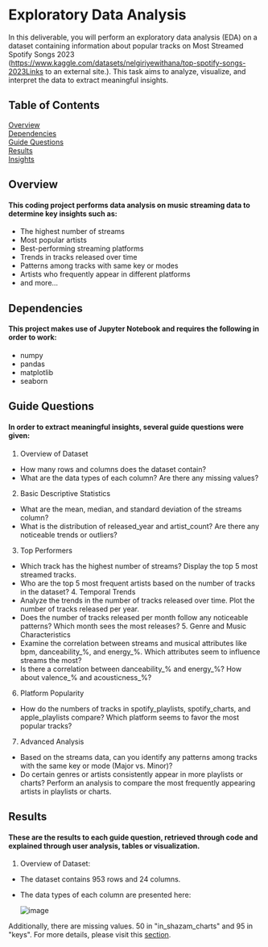 # Exploratory Data Analysis
In this deliverable, you will perform an exploratory data analysis (EDA) on a dataset containing information about popular tracks on Most Streamed Spotify Songs 2023 (https://www.kaggle.com/datasets/nelgiriyewithana/top-spotify-songs-2023Links to an external site.). This task aims to analyze, visualize, and interpret the data to extract meaningful insights.
## Table of Contents
  [Overview](#overview)  
  [Dependencies](#dependencies)  
  [Guide Questions](#guide-questions)  
  [Results](#results)  
  [Insights](#insights)
## Overview
#### This coding project performs data analysis on music streaming data to determine key insights such as:
- The highest number of streams
- Most popular artists
- Best-performing streaming platforms
- Trends in tracks released over time
- Patterns among tracks with same key or modes
- Artists who frequently appear in different platforms
- and more... 
## Dependencies
#### This project makes use of Jupyter Notebook and requires the following in order to work:
- numpy
- pandas
- matplotlib
- seaborn
## Guide Questions
#### In order to extract meaningful insights, several guide questions were given:
 1. Overview of Dataset
- How many rows and columns does the dataset contain?
- What are the data types of each column? Are there any missing values?
 2. Basic Descriptive Statistics
- What are the mean, median, and standard deviation of the streams column?
- What is the distribution of released_year and artist_count? Are there any noticeable trends or outliers?
 3. Top Performers
- Which track has the highest number of streams? Display the top 5 most streamed tracks.
- Who are the top 5 most frequent artists based on the number of tracks in the dataset?
  4. Temporal Trends
- Analyze the trends in the number of tracks released over time. Plot the number of tracks released per year.
- Does the number of tracks released per month follow any noticeable patterns? Which month sees the most releases?
  5. Genre and Music Characteristics
- Examine the correlation between streams and musical attributes like bpm, danceability_%, and energy_%. Which attributes seem to influence streams the most?
- Is there a correlation between danceability_% and energy_%? How about valence_% and acousticness_%?
 6. Platform Popularity
- How do the numbers of tracks in spotify_playlists, spotify_charts, and apple_playlists compare? Which platform seems to favor the most popular tracks?
 7. Advanced Analysis
- Based on the streams data, can you identify any patterns among tracks with the same key or mode (Major vs. Minor)?
- Do certain genres or artists consistently appear in more playlists or charts? Perform an analysis to compare the most frequently appearing artists in playlists or charts.

     
## Results
#### These are the results to each guide question, retrieved through code and explained through user analysis, tables or visualization.
1. Overview of Dataset:
- The dataset contains 953 rows and 24 columns.
- The data types of each column are presented here:
  
  ![image](https://github.com/user-attachments/assets/38f91c62-96b7-4f96-9b1e-efb3ea8b1689)
  
Additionally, there are missing values. 50 in "in_shazam_charts" and 95 in "keys". For more details, please visit this [section](2ECE-A_SANCHEZ_EDA.ipynb/#how-many-rows-and-columns-does-the-dataset-contain).

     
